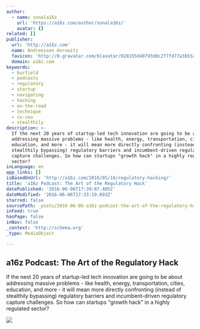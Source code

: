 ```yaml
---
author:
  - name: sonala16z
    url: 'https://a16z.com/author/sonala16z/'
    avatar: {}
related: []
publisher:
  url: 'http://a16z.com'
  name: Andreessen Horowitz
  favicon: 'http://0.gravatar.com/blavatar/028155d40793d8c2f7fd77a3b55ac924?s=16'
  domain: a16z.com
keywords:
  - burfield
  - podcasts
  - regulatory
  - startup
  - navigating
  - hacking
  - on-the-road
  - technique
  - co-ceo
  - stealthily
description: >-
  If the next 20 years of startup-led tech innovation are going to be about
  addressing massive problems - like health, energy, transportation, cities,
  education, and more - it will mean more directly confronting (instead of
  stealthily bypassing) regulatory barriers and incumbent-driven regulatory
  capture challenges. So how can startups "growth hack" in a highly regulated
  sector?
inLanguage: en
app_links: []
isBasedOnUrl: 'http://a16z.com/2016/05/16/regulatory-hacking/'
title: 'a16z Podcast: The Art of the Regulatory Hack'
datePublished: '2016-06-06T17:39:07.405Z'
dateModified: '2016-06-06T17:33:19.093Z'
starred: false
sourcePath: _posts/2016-06-06-a16z-podcast-the-art-of-the-regulatory-hack.md
inFeed: true
hasPage: false
inNav: false
_context: 'http://schema.org'
_type: MediaObject

---
```

<article style=""><h1>a16z Podcast: The Art of the Regulatory Hack</h1><p>If the next 20 years of startup-led tech innovation are going to be about addressing massive problems - like health, energy, transportation, cities, education, and more - it will mean more directly confronting (instead of stealthily bypassing) regulatory barriers and incumbent-driven regulatory capture challenges. So how can startups "growth hack" in a highly regulated sector?</p><img src="https://i1.wp.com/s0.wp.com/wp-content/themes/vip/a16z-2015/static/images/a16z-logo.png?fit=440%2C330&amp;ssl=1" /></article>